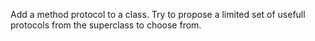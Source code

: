 Add a method protocol to a class. Try to propose a limited set of usefull protocols from the superclass to choose from.